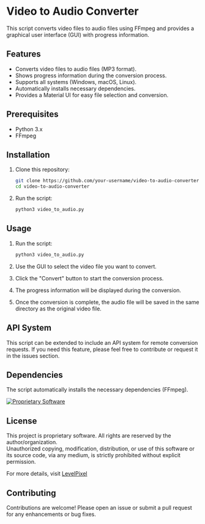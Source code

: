 # Video to Audio Converter

This script converts video files to audio files using FFmpeg and provides a graphical user interface (GUI) with progress information.

## Features

- Converts video files to audio files (MP3 format).
- Shows progress information during the conversion process.
- Supports all systems (Windows, macOS, Linux).
- Automatically installs necessary dependencies.
- Provides a Material UI for easy file selection and conversion.

## Prerequisites

- Python 3.x
- FFmpeg

## Installation

1. Clone this repository:
   ```sh
   git clone https://github.com/your-username/video-to-audio-converter.git
   cd video-to-audio-converter
   ```

2. Run the script:
   ```sh
   python3 video_to_audio.py
   ```

## Usage

1. Run the script:
   ```sh
   python3 video_to_audio.py
   ```

2. Use the GUI to select the video file you want to convert.
3. Click the "Convert" button to start the conversion process.
4. The progress information will be displayed during the conversion.
5. Once the conversion is complete, the audio file will be saved in the same directory as the original video file.

## API System

This script can be extended to include an API system for remote conversion requests. If you need this feature, please feel free to contribute or request it in the issues section.

## Dependencies

The script automatically installs the necessary dependencies (FFmpeg).


[![Proprietary Software](https://img.shields.io/badge/license-Proprietary-red.svg)](LICENSE)


## License

This project is proprietary software. All rights are reserved by the author/organization.  
Unauthorized copying, modification, distribution, or use of this software or its source code, via any medium, is strictly prohibited without explicit permission.

For more details, visit [LevelPixel](https://levelpixel.net)



## Contributing

Contributions are welcome! Please open an issue or submit a pull request for any enhancements or bug fixes.
